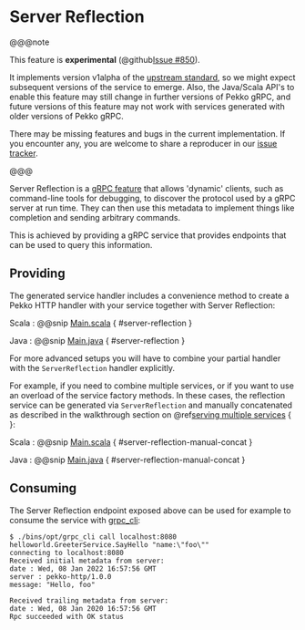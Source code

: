# Server Reflection

@@@note

This feature is **experimental** (@github[Issue #850](#850)).

It implements version v1alpha of the [upstream standard](https://github.com/grpc/grpc/blob/master/src/proto/grpc/reflection/v1alpha/reflection.proto),
so we might expect subsequent versions of the service to emerge. Also,
the Java/Scala API's to enable this feature may still change in further
versions of Pekko gRPC, and future versions of this feature may not work with
services generated with older versions of Pekko gRPC.

There may be missing features and bugs in the current implementation. If you
encounter any, you are welcome to share a reproducer in our
[issue tracker](https://github.com/apache/incubator-pekko-grpc/issues).

@@@

Server Reflection is a [gRPC feature](https://github.com/grpc/grpc/blob/master/doc/server-reflection.md)
that allows 'dynamic' clients, such as command-line tools for debugging, to
discover the protocol used by a gRPC server at run time. They can then use
this metadata to implement things like completion and sending arbitrary
commands.

This is achieved by providing a gRPC service that provides endpoints that
can be used to query this information.

## Providing

The generated service handler includes a convenience method to create a Pekko HTTP 
handler with your service together with Server Reflection: 

Scala
:  @@snip [Main.scala](/sbt-plugin/src/sbt-test/gen-scala-server/04-server-reflection/src/main/scala/example/myapp/helloworld/Main.scala) { #server-reflection }

Java
:  @@snip [Main.java](/sbt-plugin/src/sbt-test/gen-java/02-server-reflection/src/main/java/example/myapp/helloworld/Main.java) { #server-reflection }

For more advanced setups you will have to combine your partial handler
with the `ServerReflection` handler explicitly. 

For example, if you need to combine multiple services, or if you want to use an overload of the 
service factory methods. In these cases, the reflection service can be generated via 
`ServerReflection` and manually concatenated as described in the walkthrough
section on @ref[serving multiple services](walkthrough.md#serving-multiple-services) { }:

Scala
:  @@snip [Main.scala](/sbt-plugin/src/sbt-test/gen-scala-server/04-server-reflection/src/main/scala/example/myapp/helloworld/Main.scala) { #server-reflection-manual-concat }

Java
:  @@snip [Main.java](/sbt-plugin/src/sbt-test/gen-java/02-server-reflection/src/main/java/example/myapp/helloworld/Main.java) { #server-reflection-manual-concat }

## Consuming

The Server Reflection endpoint exposed above can be used for example to consume
the service with [grpc_cli](https://github.com/grpc/grpc/blob/master/doc/command_line_tool.md):

```
$ ./bins/opt/grpc_cli call localhost:8080 helloworld.GreeterService.SayHello "name:\"foo\""
connecting to localhost:8080
Received initial metadata from server:
date : Wed, 08 Jan 2022 16:57:56 GMT
server : pekko-http/1.0.0
message: "Hello, foo"

Received trailing metadata from server:
date : Wed, 08 Jan 2020 16:57:56 GMT
Rpc succeeded with OK status
```
